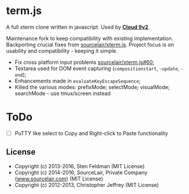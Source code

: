 # term.js

A full xterm clone written in javascript. Used by [**Cloud 9v2**](https://github.com/exsilium/cloud9).

Maintenance fork to keep compatibility with existing implementation. Backporting crucial fixes from [sourcelair/xterm.js](https://github.com/sourcelair/xterm.js). Project focus is on usability and compatibility - keeping it simple.

* Fix cross platform input problems [sourcelair/xterm.js#60](https://github.com/sourcelair/xterm.js/pull/60);
* Textarea used for DOM event capturing (`compositionstart`, `-update`, `-end`);
* Enhancements made in `evaluateKeyEscapeSequence`;
* Killed the various modes: prefixMode; selectMode; visualMode; searchMode - use tmux/screen instead

# ToDo

- [ ] PuTTY like select to Copy and Right-click to Paste functionality

## License

* Copyright (c) 2013-2016, Sten Feldman (MIT License)
* Copyright (c) 2014-2016, SourceLair, Private Company (www.sourcelair.com) (MIT License)
* Copyright (c) 2012-2013, Christopher Jeffrey (MIT License)
